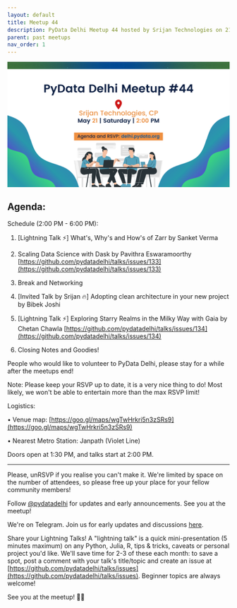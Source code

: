 ```yaml
---
layout: default
title: Meetup 44
description: PyData Delhi Meetup 44 hosted by Srijan Technologies on 21st May.
parent: past meetups
nav_order: 1
---
```


![meetup_44](../assets/images/meetup_44.png)

## Agenda:

Schedule (2:00 PM - 6:00 PM):

1. [Lightning Talk ⚡️] What's, Why's and How's of Zarr by Sanket Verma

2. Scaling Data Science with Dask by Pavithra Eswaramoorthy
[https://github.com/pydatadelhi/talks/issues/133](https://github.com/pydatadelhi/talks/issues/133)

3. Break and Networking

4. [Invited Talk by Srijan 🔥] Adopting clean architecture in your new project by
Bibek Joshi

5. [Lightning Talk ⚡️] Exploring Starry Realms in the Milky Way with Gaia by
Chetan Chawla [https://github.com/pydatadelhi/talks/issues/134](https://github.com/pydatadelhi/talks/issues/134)

6. Closing Notes and Goodies!

People who would like to volunteer to PyData Delhi, please stay for a while
after the meetups end!

Note: Please keep your RSVP up to date, it is a very nice thing to do! Most
likely, we won't be able to entertain more than the max RSVP limit!

Logistics:

• Venue map: [https://goo.gl/maps/wgTwHrkri5n3zSRs9](https://goo.gl/maps/wgTwHrkri5n3zSRs9)

• Nearest Metro Station: Janpath (Violet Line)

Doors open at 1:30 PM, and talks start at 2:00 PM.

***

Please, unRSVP if you realise you can't make it. We're limited by space on the
number of attendees, so please free up your place for your fellow community
members!

Follow [@pydatadelhi](http://twitter.com/pydatadelhi) for updates and early
announcements. See you at the meetup!

We're on Telegram. Join us for early updates and discussions [here](https://t.me/+QatRDofNFylXHrpH).

Share your Lightning Talks! A "lightning talk" is a quick mini-presentation
(5 minutes maximum) on any Python, Julia, R, tips & tricks, caveats or personal
project you'd like. We'll save time for 2-3 of these each month: to save a
spot, post a comment with your talk's title/topic and create an issue at
[https://github.com/pydatadelhi/talks/issues](https://github.com/pydatadelhi/talks/issues). 
Beginner topics are always welcome!

See you at the meetup! ✌🏻
